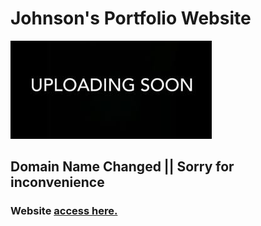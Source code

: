 # Johnson's Portfolio Website

![](resume.jpg?raw=true 'Resume Website')

## Domain Name Changed || Sorry for inconvenience

### Website [access here.](https://www.i-johnson.live/)